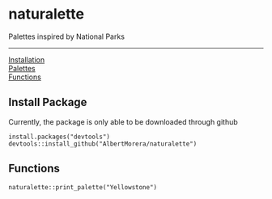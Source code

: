 # naturalette
Palettes inspired by National Parks


***
[Installation](#install-package)  
[Palettes](#palettes)  
[Functions](#functions) 

## Install Package
Currently, the package is only able to be downloaded through github

```{r, message=FALSE}
install.packages("devtools") 
devtools::install_github("AlbertMorera/naturalette") 
```

## Functions
```{r}
naturalette::print_palette("Yellowstone")
```
